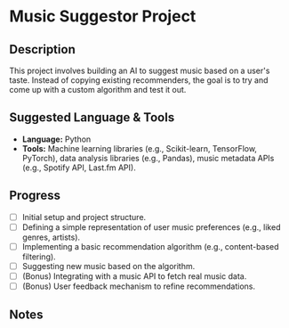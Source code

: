 # Music Suggestor Project

## Description

This project involves building an AI to suggest music based on a user's taste. Instead of copying existing recommenders, the goal is to try and come up with a custom algorithm and test it out.

## Suggested Language & Tools

*   **Language:** Python
*   **Tools:** Machine learning libraries (e.g., Scikit-learn, TensorFlow, PyTorch), data analysis libraries (e.g., Pandas), music metadata APIs (e.g., Spotify API, Last.fm API).

## Progress

*   [ ] Initial setup and project structure.
*   [ ] Defining a simple representation of user music preferences (e.g., liked genres, artists).
*   [ ] Implementing a basic recommendation algorithm (e.g., content-based filtering).
*   [ ] Suggesting new music based on the algorithm.
*   [ ] (Bonus) Integrating with a music API to fetch real music data.
*   [ ] (Bonus) User feedback mechanism to refine recommendations.

## Notes